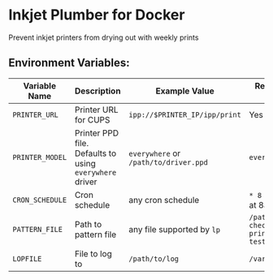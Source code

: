 # Inkjet Plumber for Docker

Prevent inkjet printers from drying out with weekly prints

## Environment Variables:

| Variable Name | Description | Example Value | Required / Default Value |
|---|---|---|---|
| `PRINTER_URL` | Printer URL for CUPS | `ipp://$PRINTER_IP/ipp/print` | Yes |
| `PRINTER_MODEL` | Printer PPD file. Defaults to using `everywhere` driver | `everywhere` or `/path/to/driver.ppd` | `everywhere` |
| `CRON_SCHEDULE` | Cron schedule | any cron schedule | `* 8 * * 1` (Monday at 8am) |
| `PATTERN_FILE` | Path to pattern file | any file supported by `lp` | `/patterns/nozzle-check-pattern-pdf-printer-banding-test.pdf` |
| `LOPFILE` | File to log to | `/path/to/log` | `/var/log/plumber.log` |
